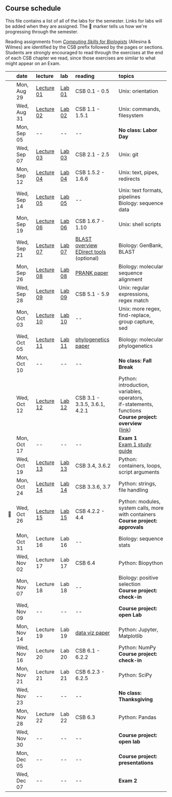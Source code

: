 
## Course schedule

This file contains a list of all of the labs for the semester. Links for labs will be added when they are assigned. The :whale: marker tells us how we're progressing through the semester.

Reading assignments from [*Computing Skills for Biologists*](https://computingskillsforbiologists.com/) (Allesina & Wilmes) are identified by the CSB prefix followed by the pages or sections. Students are strongly encouraged to read through the exercises at the end of each CSB chapter we read, since those exercises are similar to what might appear on an Exam.

|         | date        | lecture | lab     | reading | topics |
| :-:     | :--         | :-      |   :-    | :--     | :--    |
|         | Mon, Aug 29 | <a href="https://github.com/WUSTL-Biol4220/home/raw/main/lectures/lecture_01.pdf">Lecture 01</a> | [Lab 01](labs/lab_01.md) | CSB 0.1 - 0.5 | Unix: orientation |
|         | Wed, Aug 31 | <a href="https://github.com/WUSTL-Biol4220/home/raw/main/lectures/lecture_02.pdf">Lecture 02</a> | [Lab 02](labs/lab_02.md) | CSB 1.1 - 1.5.1 | Unix: commands, filesystem |
|         | Mon, Sep 05 | -- | -- | -- | **No class: Labor Day** |
|         | Wed, Sep 07 | <a href="https://github.com/WUSTL-Biol4220/home/raw/main/lectures/lecture_03.pdf">Lecture 03</a>  | [Lab 03](labs/lab_03.md) | CSB 2.1 - 2.5 | Unix: git |
|         | Mon, Sep 12 | <a href="https://github.com/WUSTL-Biol4220/home/raw/main/lectures/lecture_04.pdf">Lecture 04</a>  | [Lab 04](labs/lab_04.md) | CSB 1.5.2 - 1.6.6 | Unix: text, pipes, redirects |
|         | Wed, Sep 14 | <a href="https://github.com/WUSTL-Biol4220/home/raw/main/lectures/lecture_05.pdf">Lecture 05</a>  | [Lab 05](labs/lab_05.md) | -- | Unix: text formats, pipelines<br>Biology: sequence data | 
|         | Mon, Sep 19 | <a href="https://github.com/WUSTL-Biol4220/home/raw/main/lectures/lecture_06.pdf">Lecture 06</a>  | [Lab 06](labs/lab_06.md) | CSB 1.6.7 - 1.10 | Unix: shell scripts  |
|         | Wed, Sep 21 | <a href="https://github.com/WUSTL-Biol4220/home/raw/main/lectures/lecture_07.pdf">Lecture 07</a>  | [Lab 07](labs/lab_07.md) | <a href="https://www.nature.com/scitable/topicpage/basic-local-alignment-search-tool-blast-29096/">BLAST overview</a><br><a href="https://www.ncbi.nlm.nih.gov/books/NBK179288/">EDirect tools</a><br>(optional) | Biology: GenBank, BLAST |
|         | Mon, Sep 26 | <a href="https://github.com/WUSTL-Biol4220/home/raw/main/lectures/lecture_08.pdf">Lecture 08</a>  | [Lab 08](labs/lab_08.md) | <a href="https://github.com/WUSTL-Biol4220/home/raw/main/assets/papers/loytynoja_goldman_prank_2008_science.pdf">PRANK paper</a> | Biology: molecular sequence alignment |
|         | Wed, Sep 28 | <a href="https://github.com/WUSTL-Biol4220/home/raw/main/lectures/lecture_09.pdf">Lecture 09</a>  | [Lab 09](labs/lab_09.md) | CSB 5.1 - 5.9 | Unix: regular expressions, regex match |
|         | Mon, Oct 03 | <a href="https://github.com/WUSTL-Biol4220/home/raw/main/lectures/lecture_10.pdf">Lecture 10</a>  | [Lab 10](labs/lab_10.md) | -- | Unix: more regex, find-replace, group capture, sed |
|         | Wed, Oct 05 | <a href="https://github.com/WUSTL-Biol4220/home/raw/main/lectures/lecture_11.pdf">Lecture 11</a>  | [Lab 11](labs/lab_11.md) | <a href="https://github.com/WUSTL-Biol4220/home/raw/main/assets/papers/yang_rannala_2012_nature_reviews_genetics.pdf">phylogenetics paper</a> | Biology: molecular phylogenetics | 
|         | Mon, Oct 10 | -- | -- | -- | **No class: Fall Break** |
|         | Wed, Oct 12 | <a href="https://github.com/WUSTL-Biol4220/home/raw/main/lectures/lecture_12.pdf">Lecture 12</a>  | [Lab 12](labs/lab_12.md) | CSB 3.1 - 3.3.5, 3.6.1, 4.2.1 | Python: introduction, variables, operators,<br>if-statements, functions<br>**Course project: overview**<br>(<a href="https://github.com/WUSTL-Biol4220/home/blob/main/course_project.md">link</a>)  |
|         | Mon, Oct 17 | -- | -- | -- | **Exam 1**<br><a href="https://github.com/WUSTL-Biol4220/home/raw/main/assets/files/biol4220_exam1_study_guide.docx">Exam 1 study guide</a> |
|         | Wed, Oct 19 | <a href="https://github.com/WUSTL-Biol4220/home/raw/main/lectures/lecture_13.pdf">Lecture 13</a>  | [Lab 13](labs/lab_13.md) | CSB 3.4, 3.6.2| Python: containers, loops, script arguments |
|         | Mon, Oct 24 | <a href="https://github.com/WUSTL-Biol4220/home/raw/main/lectures/lecture_14.pdf">Lecture 14</a>  | [Lab 14](labs/lab_14.md) | CSB 3.3.6, 3.7  | Python: strings, file handling  |
| :whale: | Wed, Oct 26 | <a href="https://github.com/WUSTL-Biol4220/home/raw/main/lectures/lecture_15.pdf">Lecture 15</a>  | [Lab 15](labs/lab_15.md) | CSB 4.2.2 - 4.4 | Python: modules, system calls, more with containers<br>**Course project: approvals** |
|         | Mon, Oct 31 | <!--<a href="https://github.com/WUSTL-Biol4220/home/raw/main/lectures/lecture_16.pdf">Lecture 16</a>-->Lecture 16  | <!--[Lab 16](labs/lab_16.md)-->Lab 16 | -- | Biology: sequence stats |
|         | Wed, Nov 02 | <!--<a href="https://github.com/WUSTL-Biol4220/home/raw/main/lectures/lecture_17.pdf">Lecture 17</a>-->Lecture 17  | <!--[Lab 17](labs/lab_17.md)-->Lab 17  | CSB 6.4 | Python: Biopython |
|         | Mon, Nov 07 | <!--<a href="https://github.com/WUSTL-Biol4220/home/raw/main/lectures/lecture_18.pdf">Lecture 18</a>-->Lecture 18  | <!--[Lab 18](labs/lab_18.md)-->Lab 18 | -- | Biology: positive selection<br>**Course project: check-in**   |
|         | Wed, Nov 09 | -- | -- | -- | **Course project: open Lab** |
|         | Mon, Nov 14 | <!--<a href="https://github.com/WUSTL-Biol4220/home/raw/main/lectures/lecture_19.pdf">Lecture 19</a>-->Lecture 19  | <!--[Lab 19](labs/lab_19.md)-->Lab 19 | <a href="https://github.com/WUSTL-Biol4220/home/raw/main/assets/papers/rougier_et_al_2014_plos_comp_biol.pdf">data viz paper</a> | Python: Jupyter, Matplotlib |
|         | Wed, Nov 16 | <!--<a href="https://github.com/WUSTL-Biol4220/home/raw/main/lectures/lecture_20.pdf">Lecture 20</a>-->Lecture 20  | <!--[Lab 20](labs/lab_20.md)-->Lab 20 | CSB 6.1 - 6.2.2 | Python: NumPy <br>**Course project: check-in**   |
|         | Mon, Nov 21 | <!--<a href="https://github.com/WUSTL-Biol4220/home/raw/main/lectures/lecture_21.pdf">Lecture 21</a>-->Lecture 21  | <!--[Lab 21](labs/lab_21.md)-->Lab 21 | CSB 6.2.3 - 6.2.5 | Python: SciPy |
|         | Wed, Nov 23 | -- | -- | -- | **No class: Thanksgiving** |
|         | Mon, Nov 28 | <!--<a href="https://github.com/WUSTL-Biol4220/home/raw/main/lectures/lecture_22.pdf">Lecture 22</a>-->Lecture 22  | <!--[Lab 22](labs/lab_22.md)-->Lab 22 | CSB 6.3 | Python: Pandas  |
|         | Wed, Nov 30 | -- | -- | -- | **Course project: open lab**  |
|         | Mon, Dec 05 | -- | -- | -- | **Course project: presentations**  |
|         | Wed, Dec 07 | -- | -- | -- | **Exam 2**  |
